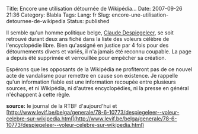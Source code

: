 Title: Encore une utilisation détournée de Wikipédia...
Date: 2007-09-26 21:36
Category: Blabla
Tags:
Lang: fr
Slug: encore-une-utilisation-detournee-de-wikipedia
Status: published

Il semble qu'un homme politique belge, [Claude
Despiegeleer](http://fr.wikipedia.org/wiki/Claude_Despiegeleer), se soit
retrouvé durant deux ans fiché dans la liste des voleurs célèbre de
l'encyclopédie libre. Bien qu'assigné en justice par 4 fois pour des
détournements divers et variés, il n'a jamais été reconnu coupable. La page a
depuis été supprimée et verrouillée pour empêcher sa création.

Espérons que les opposants de la Wikipédia ne profiteront pas de ce nouvel acte
de vandalisme pour remettre en cause son existence. Je rappelle qu'un
information fiable est une information recoupée entre plusieurs sources, et ni
Wikipédia, ni d'autres encyclopédies, ni la presse en général n'échappent à
cette règle.

**source:** le journal de la RTBF d'aujourd'hui et
[http://www.levif.be/belga/generale/78-6-10773/despiegeleer--voleur-celebre-sur-wikipedia.html](http://www.levif.be/belga/generale/78-6-10773/despiegeleer--voleur-celebre-sur-wikipedia.html)
